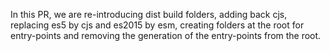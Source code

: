 In this PR, we are re-introducing dist build folders, adding back cjs,  replacing es5 by cjs and es2015 by esm, creating folders at the root for entry-points and removing the generation of the entry-points from the root.